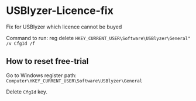 # USBlyzer-Licence-fix
Fix for USBlyzer which licence cannot be buyed

Command to run:  reg delete `HKEY_CURRENT_USER\Software\USBlyzer\General" /v CfgId /f`

## How to reset free-trial

Go to Windows register path: `Computer\HKEY_CURRENT_USER\Software\USBlyzer\General`

Delete `CfgId` key.
